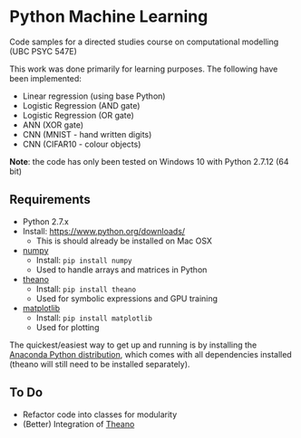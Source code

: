 # Python Machine Learning

Code samples for a directed studies course on computational modelling (UBC PSYC 547E)

This work was done primarily for learning purposes. The following have been implemented:

* Linear regression (using base Python)
* Logistic Regression (AND gate)
* Logistic Regression (OR gate)
* ANN (XOR gate)
* CNN (MNIST - hand written digits)
* CNN (CIFAR10 - colour objects)

**Note**: the code has only been tested on Windows 10 with Python 2.7.12 (64 bit)

## Requirements

* Python 2.7.x
 * Install: https://www.python.org/downloads/
    * This is should already be installed on Mac OSX
* [numpy](http://www.numpy.org/)
  * Install: `pip install numpy`
  * Used to handle arrays and matrices in Python
* [theano](http://deeplearning.net/software/theano/)
  * Install: `pip install theano`
  * Used for symbolic expressions and GPU training
* [matplotlib](http://matplotlib.org/)
  * Install: `pip install matplotlib`
  * Used for plotting

The quickest/easiest way to get up and running is by installing the [Anaconda Python distribution](https://www.continuum.io/downloads), which comes with all dependencies installed (theano will still need to be installed separately).

## To Do

* Refactor code into classes for modularity
* (Better) Integration of [Theano](http://deeplearning.net/software/theano/)
